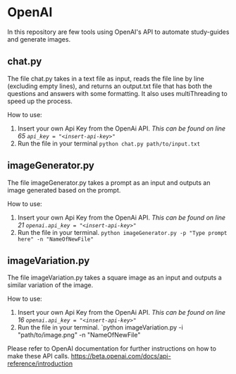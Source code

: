 # OpenAI
In this repository are few tools using OpenAI's API to automate study-guides and generate images.

## chat.py

The file chat.py takes in a text file as input, reads the file line by line (excluding empty lines), and returns an output.txt file that has both the questions and answers with some formatting. It also uses multiThreading to speed up the process.

How to use:
  1. Insert your own Api Key from the OpenAi API. *This can be found on line 65 `api_key = "<insert-api-key>"`*
  2. Run the file in your terminal `python chat.py path/to/input.txt`
 
 
 ## imageGenerator.py
 The file imageGenerator.py takes a prompt as an input and outputs an image generated based on the prompt.
 
 How to use:
  1. Insert your own Api Key from the OpenAi API. *This can be found on line 21 `openai.api_key = "<insert-api-key>"`*
  2. Run the file in your terminal. `python imageGenerator.py -p "Type prompt here" -n "NameOfNewFile"`

## imageVariation.py
The file imageVariation.py takes a square image as an input and outputs a similar variation of the image.

How to use:
  1. Insert your own Api Key from the OpenAi API. *This can be found on line 16 `openai.api_key = "<insert-api-key>"`*
  2. Run the file in your terminal. `python imageVariation.py -i "path/to/image.png" -n "NameOfNewFile"


Please refer to OpenAI documentation for further instructions on how to make these API calls. https://beta.openai.com/docs/api-reference/introduction
  
  
